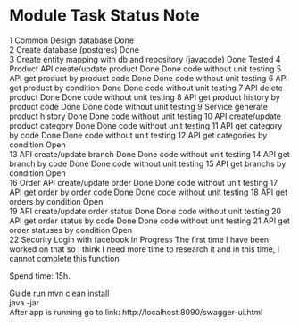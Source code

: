 #	Module	    Task	                                                                            Status	Note
1	Common	    Design database		                                                                Done	
2		        Create database (postgres)		                                                    Done	
3		        Create entity mapping with db and repository (javacode)		                        Done	Tested
4	Product	    API create/update product		                                                    Done	Done code without unit testing
5		        API get product by product code		                                                Done	Done code without unit testing
6		        API get product by condition		                                                Done	Done code without unit testing
7		        API delete product		                                                            Done	Done code without unit testing
8		        API get product history by product code		                                        Done	Done code without unit testing
9		        Service generate product history 		                                            Done	Done code without unit testing
10		        API create/update product category		                                            Done	Done code without unit testing
11		        API get category by code		                                                    Done	Done code without unit testing
12		        API get categories by condition		                                                Open	
13		        API create/update branch		                                                    Done	Done code without unit testing
14		        API get branch by code		                                                        Done	Done code without unit testing
15		        API get branchs by condition		                                                Open	
16	Order	    API create/update order		                                                        Done	Done code without unit testing
17		        API get order by order code		                                                    Done	Done code without unit testing
18		        API get orders by condition		                                                    Open	
19		        API create/update order status		                                                Done	Done code without unit testing
20		        API get order status by code		                                                Done	Done code without unit testing
21		        API get order statuses by condition		                                            Open	
22	Security	Login with facebook		                                                            In Progress	The first time I have been worked on that so I think I need more time to research it and in this time, I cannot complete this function
					

Spend time: 15h.

Guide	run	mvn clean install			
		java -jar <file jar that sript above generated>			
		After app is running go to link: http://localhost:8090/swagger-ui.html			
    

